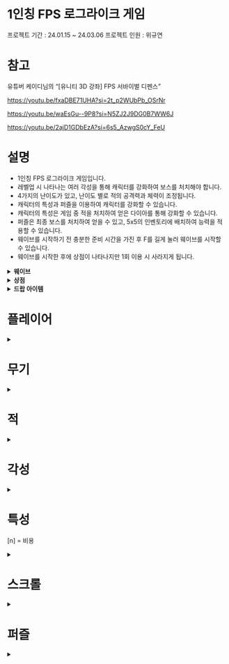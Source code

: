 # 1인칭 FPS 로그라이크 게임
프로젝트 기간 : 24.01.15 ~ 24.03.06
프로젝트 인원 : 위규연

# 참고
유튜버 케이디님의 “[유니티 3D 강좌] FPS 서바이벌 디펜스”  

https://youtu.be/fxaDBE71UHA?si=2t_p2WUbPb_OSrNr  

https://youtu.be/waEsGu--9P8?si=N5ZJ2J9DG0B7WW6J  

https://youtu.be/2ajD1GDbEzA?si=6s5_AzwgS0cY_FeU  

# 설명
- 1인칭 FPS 로그라이크 게임입니다.
- 레벨업 시 나타나는 여러 각성을 통해 캐릭터를 강화하여 보스를 처치해야 합니다.
- 4가지의 난이도가 있고, 난이도 별로 적의 공격력과 체력이 조정됩니다.
- 캐릭터의 특성과 퍼즐을 이용하여 캐릭터를 강화할 수 있습니다.
- 캐릭터의 특성은 게임 중 적을 처치하여 얻은 다이아를 통해 강화할 수 있습니다.
- 퍼즐은 최종 보스를 처치하여 얻을 수 있고, 5x5의 인벤토리에 배치하여 능력을 적용할 수 있습니다.
- 웨이브를 시작하기 전 충분한 준비 시간을 가진 후 F를 길게 눌러 웨이브를 시작할 수 있습니다.
- 웨이브를 시작한 후에 상점이 나타나지만 1회 이용 시 사라지게 됩니다.
<details markdown="1">
  <summary><b>웨이브</b></summary>
  <ul>
    <li>1웨이브 - 1000마리 잡으면 끝(마지막에 엘리트 몬스터 3마리 잡기)</li>
    <li>2웨이브 - 3000마리 잡으면 끝(강화된 몬스터가 나오기 시작함, 마지막에 엘리트 3마리 잡기)</li>
    <li>3웨이브 - 5000마리 잡으면 끝(강화된 몬스터가 증가하여 나오기 시작함, 마지막에 엘리트 3마리 잡기)</li>
    <li>4웨이브 - 보스웨이브</li>
  </ul>
</details>  
<details markdown="1">
  <summary><b>상점</b></summary>
  <ul>
    <li>상점에서 얻을 수 있는 아이템입니다.</li>
    <li>적 처치 시 얻는 골드로 구매가능합니다.</li>
    <li>웨이브가 지날수록 비싸집니다.</li>
    <li>힐 아이템</li>
    <li>랜덤 스크롤</li>
    <li>랜덤 각성</li>
    <li>무기 강화 (새로고침 당 최대 2번)</li>
  </ul>
</details>  
<details markdown="1">
  <summary><b>드랍 아이템</b></summary>
  <ul>
    <li>적 처치 시 얻을 수 있는 아이템입니다.</li>
    <li>총 장착 시 총알 드랍(100%로 1~3개 1개당 30발)</li>
    <li>캐릭터 특성을 찍을 수 있는 다이아(0~3개 랜덤 드랍)</li>
    <li>골드(0~5원 랜덤 드랍))</li>
    <li>힐 아이템(5%로 드랍)</li>
    <li>스크롤(0.5%로 1개 드랍)</li>
  </ul>
</details>  

# 플레이어
<details markdown="1">
  <summary></summary>
  <ul>
    <li>기본 체력 : 120</li>
    <li>기본 이동속도 : 8</li>
    <li>달리기 속도 : 20</li>
    <li>앉은 상태 속도 : 3</li>
    <li>레벨업에 필요한 경험치 : [12, 19, 28, 42, 56, 63, 70, 81, 93, 109, 121, 136, 155, 166, 189, 190, 200, 201, 213, 217, 220, 228, 231, 233, 235, 236, 245, 251, 274, 288, 297, 324, 356, 378, 403, 456, 484, 499, 518, 553]</li>
    <li>기본 치명타 데미지는 무기 기본 데미지의 150%입니다.</li>
  </ul>
</details>

# 무기
<details markdown="1">
  <summary></summary>
  <ul>
    <h3>1. 주먹</h3>
    <li>공격력 : 7</li>
    <li>사정거리 : 10</li>
    <li>치명타 확률 : 5%</li>
  </ul>
  <ul>
    <h3>2. 총</h3>
    <li>공격력 : 10</li>
    <li>사정거리 : 100</li>
    <li>치명타 확률 : 15%</li>
  </ul>
  <ul>
    <h3>3. 도끼</h3>
    <li>공격력 : 20</li>
    <li>사정거리 : 15</li>
    <li>치명타 확률 : 10%</li>
  </ul>
</details>

# 적
<details markdown="1">
  <summary></summary>
  <ul>
    <h3>기본 몬스터</h3>
    <li>최소 체력 : 50</li>
    <li>최대 체력 : 130</li>
    <li>최소 공격력 : 5</li>
    <li>최대 공격력 : 12</li>
    <h3>강화 몬스터</h3>
    <li>체력 : 기본 몬스터의 5배</li>
    <li>최소 공격력 : 5</li>
    <li>최대 공격력 : 12</li>
    <h3>엘리트 몬스터</h3>
    <li>체력 : 기본 몬스터의 10배</li>
    <li>공격력 : 15</li>
    <h3>보스 몬스터</h3>
    <li>체력 : 기본 몬스터의 100배</li>
    <li>공격력 : 12</li>
    <li>폭발 공격력 : 10</li>
    <h3>ETC</h3>
    <li>적의 체력은 웨이브와 현재 레벨에 비례하여 증가합니다.</li>
    <li>난이도 별 체력과 공격력 Easy : 75%, Normarl : 100%, Hard : 150%, Nightmare = 300%</li>
  </ul>
</details>

# 각성
<details markdown="1">
  <summary></summary>
  <ul>
    <h3>주먹 전용</h3>
    <li>주먹으로 공격 시 파동을 생성해서 피격당한 적의 뒤에 있는 적들에게도 200%/350%/500% 데미지를 입힌다.</li>
    <li>주먹으로 적 공격시 스택이 쌓이게 되고 스택당 10%/20%/40%의 데미지가 강력해진다. (최대 8스택) </li>
    <li>주먹의 기초 데미지가 증가한다 100%/300%/600%</li>
    <h3>총 전용</h3>
    <li>총으로 적을 피격 시 연쇄를 일으키는 번개를 생성하여 1명/3명/5명의 적을 무기 데미지로 공격한다.</li>
    <li>총의 기초 데미지가 증가한다 100%/150%/250%</li>
    <li>총으로 사격이 계속되면 사격속도가 증가한다. 10%/15%/20% (최대3스택)</li>
    <h3>도끼 전용</h3>
    <li>도끼로 적을 공격시 1초마다 현재 데미지의 15%/25%/40%의 데미지를 입힌다.</li>
    <li>도끼를 사용할 시 적들이 공포에 시달려 받는 피해량이 증가한다. 5%/10%/20%</li>
    <li>도끼의 기초 데미지가 증가한다 100%/250%/450%</li>
    <h3>공용</h3>
    <li>사정거리 증가 10%/20%/40%</li>
    <li>이동속도 증가 10%/25%/50%</li>
    <li>치명타 확률 증가 20%/25%/35%</li>
    <li>치명타 데미지 증가 20%/40%/60%</li>
    <li>최종 데미지 증가 15%/25%/40%</li>
    <li>최대 생명력 증가 20%/30%/50%</li>
  </ul>
</details>

# 특성
[n] = 비용
<details markdown="1">
  <summary></summary>
  <ul>
    <h3>자원 관련</h3>
    <li>[10]초기 자금 100~500(Lv5)</li>
    <li>[10]상점에서 랜덤 각성을 얻을 수 있게 됨(Lv1)</li>
    <li>[30]금화 획득시 10~50%확률로 2배 획득(Lv5)</li>
    <li>[90]상점 새로고침 가능(Lv1)</li>
    <li>[120]엘리트, 보스 몬스터 처치 시 스크롤 획득확률 증가 (Lv1)</li>
    <h3>데미지 관련</h3>
    <li>[10] 데미지(Lv5)</li>
    <li>[10]치명타 확률 증가</li>
    <li>[30] 총의 공격력 증가(Lv5)</li>
    <li>[30] 도끼의 공격속도 증가(Lv5)</li>
    <li>[30] 주먹의 사정거리 증가(Lv5)</li>
    <li>[90] 엘리트, 보스 몬스터 추가 데미지(Lv5)</li>
    <h3>게임 관련</h3>
    <li>[10] 최대 체력(Lv5)</li>
    <li>[10] 부활 가능(Lv1)</li>
    <li>[60] 받는 데미지 감소(Lv5)</li>
  </ul>
</details>

# 스크롤
<details markdown="1">
  <summary></summary>
  <ul>
    <li>치명타가 발동되지 않을 시 데미지 +30%</li>
    <li>생명력이 가득 차있을 때 데미지 +30%</li>
    <li>데미지를 받은 후 5초간 최대 생명력의 3% 회복</li>
    <li>생명력 70% 이상의 적을 공격시 데미지 +30%</li>
    <li>무기 변환 시 5초간 데미지 +150%</li>
    <li>부활 횟수 +1</li>
    <li>공격시 5% 확률로 최대 체력의 10%의 데미지를 입힘</li>
    <li>최대 생명력이 50% 증가하고 받는 피해량이 50% 증가한다.</li>
    <li>엘리트 몬스터 처치 시마다 데미지+10%</li>
    <li>모든 각성을 선택할 수 있다.(얻은 후 무조건 선택해야함, 선택 후 다시 사용 X)</li>
    <li>최대 생명력-50%, 데미지 +50%</li>
    <li>적을 처치할 때마다 데미지 +1%</li>
    <li>상점의 새로고침 횟수 +1</li>
  </ul>
</details>

# 퍼즐
<details markdown="1">
  <summary></summary>
  <ul>
    <h3>1x1</h3>
    <li>적 50마리 처치 시마다 데미지+1%</li>
    <li>적 50마리 처치 시마다 최대 생명력+1%</li>
    <li>적 50마리 처치 시마다 이동속도+0.1%</li>
    <h3>1x2</h3>
    <li>레벨업 시 데미지 +1.5%</li>
    <li>레벨업 시 생명력 회복</li>
    <li>레벨업 시 이동속도 +0.2%</li>
    <h3>2x2</h3>
    <li>맨손 기본 데미지 +50%</li>
    <li>총 기본 데미지 +50%</li>
    <li>도끼 기본 데미지 +50%</li>
    <h3>1x4</h3>
    <li>스크롤 소유 개수마다 데미지 +2%</li>
    <li>치명타 시 적이 5초동안 받는 데미지 +25%</li>
    <h3>2x5</h3>
    <li>부활횟수 +1</li>
    <li>부활 후 데미지, 이동속도, 최대 생명력 +10% 증가</li>
    <h3>3x3</h3>
    <li>적 처치시 주변의 적에게 최대 생명력의 30%의 데미지를 준다.</li>
    <li>치명타 시 주변의 적에게 최대 생명력의 5%의 데미지를 준다.</li>
  </ul>
</details>
